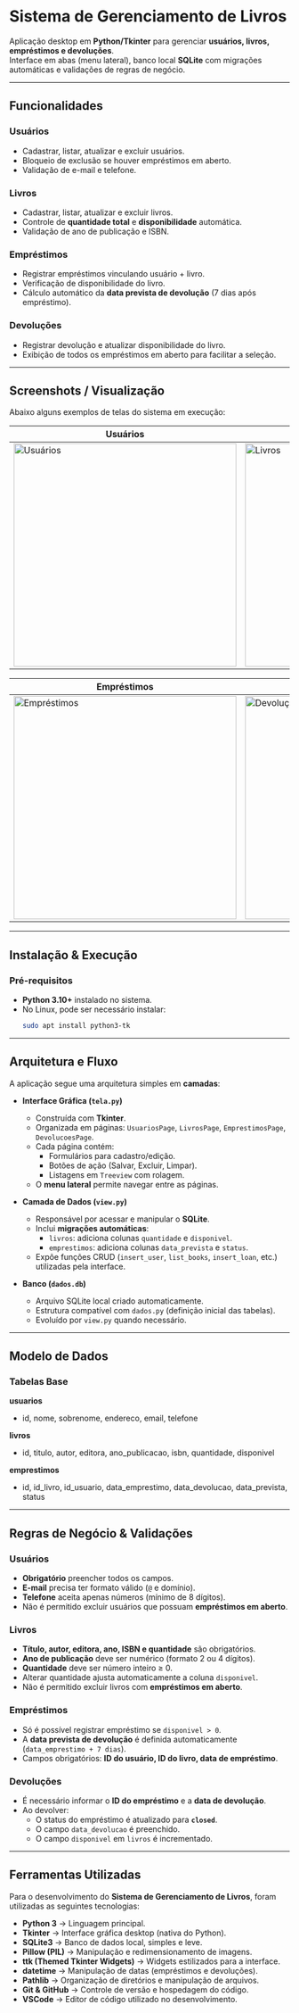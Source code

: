# Sistema de Gerenciamento de Livros

Aplicação desktop em **Python/Tkinter** para gerenciar **usuários, livros, empréstimos e devoluções**.  
Interface em abas (menu lateral), banco local **SQLite** com migrações automáticas e validações de regras de negócio.

---

## Funcionalidades 

### Usuários
- Cadastrar, listar, atualizar e excluir usuários.
- Bloqueio de exclusão se houver empréstimos em aberto.
- Validação de e-mail e telefone.

### Livros
- Cadastrar, listar, atualizar e excluir livros.
- Controle de **quantidade total** e **disponibilidade** automática.
- Validação de ano de publicação e ISBN.

### Empréstimos
- Registrar empréstimos vinculando usuário + livro.
- Verificação de disponibilidade do livro.
- Cálculo automático da **data prevista de devolução** (7 dias após empréstimo).

### Devoluções
- Registrar devolução e atualizar disponibilidade do livro.
- Exibição de todos os empréstimos em aberto para facilitar a seleção.

---

## Screenshots / Visualização

Abaixo alguns exemplos de telas do sistema em execução:

| Usuários | Livros |
|---|---|
| <img width="400" alt="Usuários" src="https://github.com/user-attachments/assets/0fff659e-fd0f-41c4-8362-8a87d0353020" /> | <img width="400" alt="Livros" src="https://github.com/user-attachments/assets/d12a0e25-f42c-46a0-8198-f61784aeef3b" /> |

| Empréstimos |  Devoluções |
|---|---|
| <img width="400" alt="Empréstimos" src="https://github.com/user-attachments/assets/5c104284-a53c-426a-bc12-ed541c6e86c8" /> | <img width="400" alt="Devoluções" src="https://github.com/user-attachments/assets/0e194444-c9a5-4760-b4bc-7a51c26d610f" /> |

---

## Instalação & Execução

### Pré-requisitos
- **Python 3.10+** instalado no sistema.
- No Linux, pode ser necessário instalar:
  ```bash
  sudo apt install python3-tk

---

## Arquitetura e Fluxo

A aplicação segue uma arquitetura simples em **camadas**:

- **Interface Gráfica (`tela.py`)**
  - Construída com **Tkinter**.
  - Organizada em páginas: `UsuariosPage`, `LivrosPage`, `EmprestimosPage`, `DevolucoesPage`.
  - Cada página contém:
    - Formulários para cadastro/edição.
    - Botões de ação (Salvar, Excluir, Limpar).
    - Listagens em `Treeview` com rolagem.
  - O **menu lateral** permite navegar entre as páginas.

- **Camada de Dados (`view.py`)**
  - Responsável por acessar e manipular o **SQLite**.
  - Inclui **migrações automáticas**:
    - `livros`: adiciona colunas `quantidade` e `disponivel`.
    - `emprestimos`: adiciona colunas `data_prevista` e `status`.
  - Expõe funções CRUD (`insert_user`, `list_books`, `insert_loan`, etc.) utilizadas pela interface.

- **Banco (`dados.db`)**
  - Arquivo SQLite local criado automaticamente.
  - Estrutura compatível com `dados.py` (definição inicial das tabelas).
  - Evoluído por `view.py` quando necessário.

---

## Modelo de Dados

### Tabelas Base

**usuarios**  
- id, nome, sobrenome, endereco, email, telefone  

**livros**  
- id, titulo, autor, editora, ano_publicacao, isbn, quantidade, disponivel  

**emprestimos**  
- id, id_livro, id_usuario, data_emprestimo, data_devolucao, data_prevista, status  

---

## Regras de Negócio & Validações

### Usuários
- **Obrigatório** preencher todos os campos.
- **E-mail** precisa ter formato válido (`@` e domínio).
- **Telefone** aceita apenas números (mínimo de 8 dígitos).
- Não é permitido excluir usuários que possuam **empréstimos em aberto**.

### Livros
- **Título, autor, editora, ano, ISBN e quantidade** são obrigatórios.
- **Ano de publicação** deve ser numérico (formato 2 ou 4 dígitos).
- **Quantidade** deve ser número inteiro ≥ 0.
- Alterar quantidade ajusta automaticamente a coluna `disponivel`.
- Não é permitido excluir livros com **empréstimos em aberto**.

### Empréstimos
- Só é possível registrar empréstimo se `disponivel > 0`.
- A **data prevista de devolução** é definida automaticamente (`data_emprestimo + 7 dias`).
- Campos obrigatórios: **ID do usuário, ID do livro, data de empréstimo**.

### Devoluções
- É necessário informar o **ID do empréstimo** e a **data de devolução**.
- Ao devolver:
  - O status do empréstimo é atualizado para **`closed`**.
  - O campo `data_devolucao` é preenchido.
  - O campo `disponivel` em `livros` é incrementado.
    
---

## Ferramentas Utilizadas

Para o desenvolvimento do **Sistema de Gerenciamento de Livros**, foram utilizadas as seguintes tecnologias:

- **Python 3** → Linguagem principal.
- **Tkinter** → Interface gráfica desktop (nativa do Python).
- **SQLite3** → Banco de dados local, simples e leve.
- **Pillow (PIL)** → Manipulação e redimensionamento de imagens.
- **ttk (Themed Tkinter Widgets)** → Widgets estilizados para a interface.
- **datetime** → Manipulação de datas (empréstimos e devoluções).
- **Pathlib** → Organização de diretórios e manipulação de arquivos.
- **Git & GitHub** → Controle de versão e hospedagem do código.
- **VSCode** → Editor de código utilizado no desenvolvimento.
